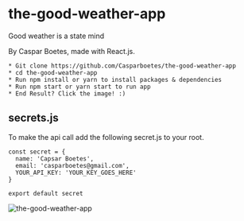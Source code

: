 # the-good-weather-app
Good weather is a state mind


By Caspar Boetes, made with React.js.

```
* Git clone https://github.com/Casparboetes/the-good-weather-app
* cd the-good-weather-app
* Run npm install or yarn to install packages & dependencies
* Run npm start or yarn start to run app
* End Result? Click the image! :)
```

## secrets.js
To make the api call add the following secret.js to your root.

```
const secret = {
  name: 'Capsar Boetes',
  email: 'casparboetes@gmail.com',
  YOUR_API_KEY: 'YOUR_KEY_GOES_HERE'
}

export default secret
```


![the-good-weather-app](cover.png)



